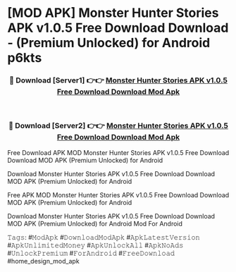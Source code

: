 # [MOD APK] Monster Hunter Stories APK v1.0.5 Free Download Download - (Premium Unlocked) for Android p6kts



<div align="center">
<h3>🔴 Download [Server1] 👉👉 <a href="https://momento.my/?title=Monster_Hunter_Stories_APK_v1.0.5_Free_Download_Download">Monster Hunter Stories APK v1.0.5 Free Download Download Mod Apk</a></h3><br>

<h3>🔴 Download [Server2] 👉👉 <a href="https://momento.my/?title=Monster_Hunter_Stories_APK_v1.0.5_Free_Download_Download">Monster Hunter Stories APK v1.0.5 Free Download Download Mod Apk</a></h3>
</div>



Free Download APK MOD Monster Hunter Stories APK v1.0.5 Free Download Download MOD APK (Premium Unlocked) for Android

Download Monster Hunter Stories APK v1.0.5 Free Download Download MOD APK (Premium Unlocked) for Android

Free APK MOD Monster Hunter Stories APK v1.0.5 Free Download Download MOD APK (Premium Unlocked) for Android

Download Monster Hunter Stories APK v1.0.5 Free Download Download MOD APK (Premium Unlocked) for Android Mod For Android

𝚃𝚊𝚐𝚜: #𝙼𝚘𝚍𝙰𝚙𝚔 #𝙳𝚘𝚠𝚗𝚕𝚘𝚊𝚍𝙼𝚘𝚍𝙰𝚙𝚔 #𝙰𝚙𝚔𝙻𝚊𝚝𝚎𝚜𝚝𝚅𝚎𝚛𝚜𝚒𝚘𝚗 #𝙰𝚙𝚔𝚄𝚗𝚕𝚒𝚖𝚒𝚝𝚎𝚍𝙼𝚘𝚗𝚎𝚢 #𝙰𝚙𝚔𝚄𝚗𝚕𝚘𝚌𝚔𝙰𝚕𝚕 #𝙰𝚙𝚔𝙽𝚘𝙰𝚍𝚜 #𝚄𝚗𝚕𝚘𝚌𝚔𝙿𝚛𝚎𝚖𝚒𝚞𝚖 #𝙵𝚘𝚛𝙰𝚗𝚍𝚛𝚘𝚒𝚍 #𝙵𝚛𝚎𝚎𝙳𝚘𝚠𝚗𝚕𝚘𝚊𝚍 #home_design_mod_apk
